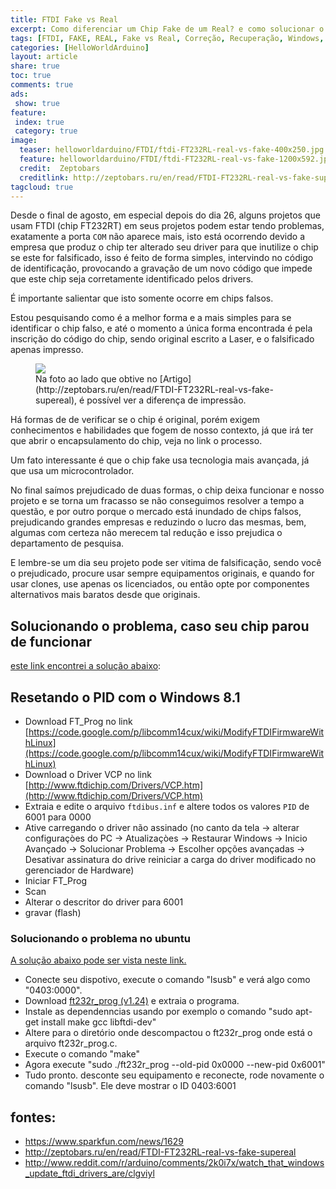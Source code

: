 ```yaml
---
title: FTDI Fake vs Real
excerpt: Como diferenciar um Chip Fake de um Real? e como solucionar o problema que surgiu depois que a FTDI bloqueou o uso do driver original com chips Fakes.
tags: [FTDI, FAKE, REAL, Fake vs Real, Correção, Recuperação, Windows, Linux, Mac]
categories: [HelloWorldArduino]
layout: article
share: true
toc: true
comments: true
ads:
 show: true
feature:
 index: true
 category: true
image:
  teaser: helloworldarduino/FTDI/ftdi-FT232RL-real-vs-fake-400x250.jpg
  feature: helloworldarduino/FTDI/ftdi-FT232RL-real-vs-fake-1200x592.jpg
  credit:  Zeptobars
  creditlink: http://zeptobars.ru/en/read/FTDI-FT232RL-real-vs-fake-supereal
tagcloud: true
---
```


Desde o final de agosto, em especial depois do dia 26, alguns projetos 
que usam FTDI (chip FT232RT) em seus projetos podem estar tendo problemas, 
exatamente a porta `COM` não aparece mais, isto está ocorrendo devido a 
empresa que produz o chip ter alterado seu driver para que inutilize o 
chip se este for falsificado, isso é feito de forma simples, intervindo 
no código de identificação, provocando a gravação de um novo código que 
impede que este chip seja corretamente identificado pelos drivers.

É importante salientar que isto somente ocorre em chips falsos.

Estou pesquisando como é a melhor forma e a mais simples para se identificar 
o chip falso, e até o momento a única forma encontrada é pela inscrição do 
código do chip, sendo original escrito a Laser, e o falsificado apenas impresso.

<figure>
<img src="{{site.url}}/images/helloworldarduino/FTDI/ftdi-FT232RL-real-vs-fake-1200x592.jpg" />
<figcaption>
Na foto ao lado que obtive no [Artigo](http://zeptobars.ru/en/read/FTDI-FT232RL-real-vs-fake-supereal), 
é possível ver a diferença de impressão.
</figcaption>
</figure>


Há formas de de verificar se o chip é original, porém exigem conhecimentos 
e habilidades que fogem de nosso contexto, já que irá ter que abrir o 
encapsulamento do chip, veja no link o processo.

Um fato interessante é que o chip fake usa tecnologia mais avançada, já que 
usa um microcontrolador.

No final saímos prejudicado de duas formas, o chip deixa funcionar e nosso 
projeto e se torna um fracasso se não conseguimos resolver a tempo a questão, 
e por outro porque o mercado está inundado de chips falsos, prejudicando grandes 
empresas e reduzindo o lucro das mesmas, bem, algumas com certeza não merecem 
tal redução e isso prejudica o departamento de pesquisa. 

E lembre-se um dia seu projeto pode ser vitima de falsificação, sendo você o 
prejudicado, procure usar sempre equipamentos originais, e quando for usar 
clones, use apenas os licenciados, ou então opte por componentes alternativos 
mais baratos desde que originais.

## Solucionando o problema, caso seu chip parou de funcionar

[este link encontrei a solução abaixo](http://www.reddit.com/r/arduino/comments/2k0i7x/watch_that_windows_update_ftdi_drivers_are/clgviyl):

## Resetando o PID com o Windows 8.1

 * Download FT_Prog no link [https://code.google.com/p/libcomm14cux/wiki/ModifyFTDIFirmwareWithLinux](https://code.google.com/p/libcomm14cux/wiki/ModifyFTDIFirmwareWithLinux)
 * Download o Driver VCP no link [http://www.ftdichip.com/Drivers/VCP.htm](http://www.ftdichip.com/Drivers/VCP.htm)
 * Extraia e edite o arquivo `ftdibus.inf` e altere todos os valores `PID` de 6001 para 0000
 * Ative carregando o driver não assinado (no canto da tela -> alterar configuraçòes do PC -> Atualizaçòes -> Restaurar Windows -> Inicio Avançado -> Solucionar Problema -> Escolher opções avançadas ->  Desativar assinatura do drive reiniciar a carga do driver modificado no gerenciador de Hardware)
 * Iniciar FT_Prog
 * Scan
 * Alterar o descritor do driver para 6001
 * gravar (flash)

### Solucionando o problema no ubuntu

 [A solução abaixo pode ser vista neste link.](http://www.minipwner.com/index.php/unbrickftdi000)

 * Conecte seu dispotivo, execute o comando "lsusb" e verá algo como  "0403:0000".
 * Download [ft232r_prog (v1.24)](http://rtr.ca/ft232r/ft232r_prog-1.24.tar.gz) e extraia o programa.
 * Instale as dependenncias usando por exemplo o comando "sudo apt-get install make gcc libftdi-dev"
 * Altere para o diretório onde descompactou o ft232r_prog onde está o arquivo ft232r_prog.c.
 * Execute o comando "make"
 * Agora execute "sudo ./ft232r_prog --old-pid 0x0000 --new-pid 0x6001"
 * Tudo pronto. desconte seu equipamento e reconecte, rode novamente o comando "lsusb". Ele deve mostrar o ID 0403:6001

## fontes:

 * https://www.sparkfun.com/news/1629
 * http://zeptobars.ru/en/read/FTDI-FT232RL-real-vs-fake-supereal
 * http://www.reddit.com/r/arduino/comments/2k0i7x/watch_that_windows_update_ftdi_drivers_are/clgviyl